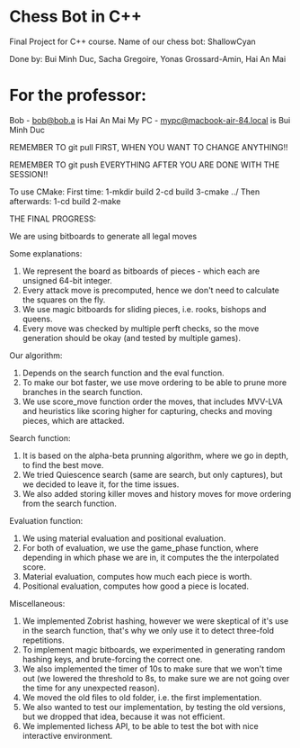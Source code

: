 # Chess Bot in C++

Final Project for C++ course. Name of our chess bot: ShallowCyan

Done by: Bui Minh Duc, Sacha Gregoire, Yonas Grossard-Amin, Hai An Mai

# For the professor:

Bob - bob@bob.a is Hai An Mai
My PC - mypc@macbook-air-84.local is Bui Minh Duc

REMEMBER TO git pull FIRST, WHEN YOU WANT TO CHANGE ANYTHING!!

REMEMBER TO git push EVERYTHING AFTER YOU ARE DONE WITH THE SESSION!!

To use CMake: 
First time:
1-mkdir build
2-cd build
3-cmake ../
Then afterwards:
1-cd build
2-make

THE FINAL PROGRESS:

We are using bitboards to generate all legal moves

Some explanations:

1. We represent the board as bitboards of pieces - which each are unsigned 64-bit integer.
2. Every attack move is precomputed, hence we don't need to calculate the squares on the fly.
3. We use magic bitboards for sliding pieces, i.e. rooks, bishops and queens.
4. Every move was checked by multiple perft checks, so the move generation should be okay (and tested by multiple games).

Our algorithm:
1. Depends on the search function and the eval function.
2. To make our bot faster, we use move ordering to be able to prune more branches in the search function.
3. We use score_move function order the moves, that includes MVV-LVA and heuristics like scoring higher for capturing, checks and moving pieces, which are attacked.

Search function:
1. It is based on the alpha-beta prunning algorithm, where we go in depth, to find the best move.
2. We tried Quiescence search (same are search, but only captures), but we decided to leave it, for the time issues.
3. We also added storing killer moves and history moves for move ordering from the search function.

Evaluation function:
1. We using material evaluation and positional evaluation.
2. For both of evaluation, we use the game_phase function, where depending in which phase we are in, it computes the the interpolated score.
3. Material evaluation, computes how much each piece is worth.
4. Positional evaluation, computes how good a piece is located.

Miscellaneous:
1. We implemented Zobrist hashing, however we were skeptical of it's use in the search function, that's why we only use it to detect three-fold repetitions.
2. To implement magic bitboards, we experimented in generating random hashing keys, and brute-forcing the correct one.
3. We also implemented the timer of 10s to make sure that we won't time out (we lowered the threshold to 8s, to make sure we are not going over the time for any unexpected reason).
4. We moved the old files to old folder, i.e. the first implementation.
5. We also wanted to test our implementation, by testing the old versions, but we dropped that idea, because it was not efficient.
6. We implemented lichess API, to be able to test the bot with nice interactive environment.
